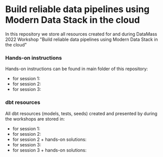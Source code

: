 # Build reliable data pipelines using Modern Data Stack in the cloud

In this repository we store all resources created for and during DataMass 2022 Workshop "Build reliable data pipelines using Modern Data Stack in the cloud"

### Hands-on instructions

Hands-on instructions can be found in main folder of this repository:
- for session 1: 
- for session 2:
- for session 3: 

### dbt resources

All dbt resources (models, tests, seeds) created and presented by during the workshops are stored in:

- for session 1:
- for session 2:
- for session 2 + hands-on solutions:
- for session 3:
- for session 3 + hands-on solutions:
